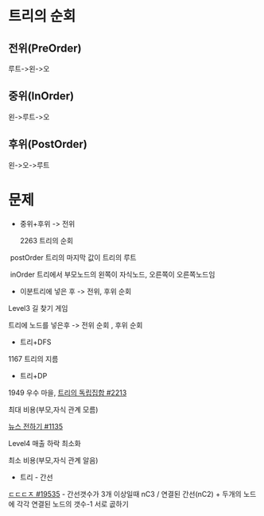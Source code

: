 # 트리의 순회

## 전위(PreOrder)

루트->왼->오



## 중위(InOrder)

왼->루트->오



## 후위(PostOrder)

왼->오->루트



# 문제

* 중위+후위 -> 전위

  2263 트리의 순회

​		postOrder 트리의 마지막 값이 트리의 루트

​		inOrder 트리에서 부모노드의 왼쪽이 자식노드, 오른쪽이 오른쪽노드임



* 이분트리에 넣은 후 -> 전위, 후위 순회

Level3 길 찾기 게임

트리에 노드를 넣은후 -> 전위 순회 , 후위 순회



* 트리+DFS

1167 트리의 지름



* 트리+DP

1949 우수 마을, [트리의 독립집합 #2213](https://www.acmicpc.net/problem/2213)

최대 비용(부모,자식 관계 모름)

[뉴스 전하기 #1135](https://www.acmicpc.net/problem/1135)

Level4 매출 하락 최소화

최소 비용(부모,자식 관계 알음)



* 트리 - 간선 

[ㄷㄷㄷㅈ #19535](https://www.acmicpc.net/problem/19535) - 간선갯수가 3개 이상일때 nC3 / 연결된 간선(nC2) + 두개의 노드에 각각 연결된 노드의 갯수-1  서로 곲하기



